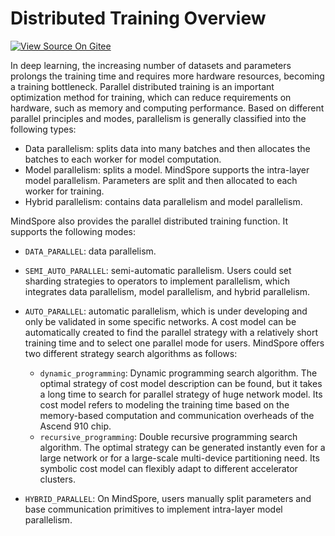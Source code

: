# Distributed Training Overview

[![View Source On Gitee](https://gitee.com/mindspore/docs/raw/r1.3/resource/_static/logo_source.png)](https://gitee.com/mindspore/docs/blob/r1.3/docs/mindspore/programming_guide/source_en/distributed_training.md)

In deep learning, the increasing number of datasets and parameters prolongs the training time and requires more hardware resources, becoming a training bottleneck. Parallel distributed training is an important optimization method for training, which can reduce requirements on hardware, such as memory and computing performance. Based on different parallel principles and modes, parallelism is generally classified into the following types:

- Data parallelism: splits data into many batches and then allocates the batches to each worker for model computation.
- Model parallelism: splits a model. MindSpore supports the intra-layer model parallelism. Parameters are split and then allocated to each worker for training.
- Hybrid parallelism: contains data parallelism and model parallelism.

MindSpore also provides the parallel distributed training function. It supports the following modes:

- `DATA_PARALLEL`: data parallelism.
- `SEMI_AUTO_PARALLEL`: semi-automatic parallelism. Users could set sharding strategies to operators to implement parallelism, which integrates data parallelism, model parallelism, and hybrid parallelism.
- `AUTO_PARALLEL`: automatic parallelism, which is under developing and only be validated in some specific networks. A cost model can be automatically created to find the parallel strategy with a relatively short training time and to select one parallel mode for users. MindSpore offers two different strategy search algorithms as follows:

    - `dynamic_programming`: Dynamic programming search algorithm. The optimal strategy of cost model description can be found, but it takes a long time to search for parallel strategy of huge network model. Its cost model refers to modeling the training time based on the memory-based computation and communication overheads of the Ascend 910 chip.
    - `recursive_programming`: Double recursive programming search algorithm. The optimal strategy can be generated instantly even for a large network or for a large-scale multi-device partitioning need. Its symbolic cost model can flexibly adapt to different accelerator clusters.

- `HYBRID_PARALLEL`: On MindSpore, users manually split parameters and base communication primitives to implement intra-layer model parallelism.

